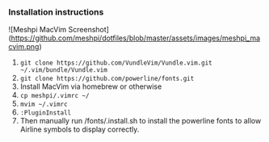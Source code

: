 ### Installation instructions
![Meshpi MacVim Screenshot]
(https://github.com/meshpi/dotfiles/blob/master/assets/images/meshpi_macvim.png)

1. `git clone https://github.com/VundleVim/Vundle.vim.git ~/.vim/bundle/Vundle.vim`
2. `git clone https://github.com/powerline/fonts.git` 
3. Install MacVim via homebrew or otherwise
4. `cp meshpi/.vimrc ~/`
5. `mvim ~/.vimrc`
6. `:PluginInstall`
7. Then manually run /fonts/.install.sh to install the powerline fonts to allow Airline symbols to display correctly.
